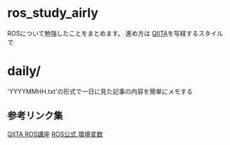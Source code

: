 # ros_study_airly

ROSについて勉強したことをまとめます。
進め方は
[QIITA](https://qiita.com/srs/items/5f44440afea0eb616b4a#_reference-6e2f36d9054be864505e)を写経するスタイルで

# daily/
  'YYYYMMHH.txt'の形式で一日に見た記事の内容を簡単にメモする


## 参考リンク集
[QIITA ROS講座](https://qiita.com/srs/items/5f44440afea0eb616b4a)
[ROS公式 環境変数](http://wiki.ros.org/ja/ROS/EnvironmentVariables)
